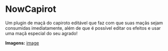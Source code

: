 # NowCapirot
Um plugin de maçã do capiroto editável que faz com que suas maçãs sejam consumidas imediatamente,
além de que é possível editar os efeitos e usar uma maçã especial do seu agrado!

**Imagens:**
[image](https://imgur.com/UsDnf0p.png)
